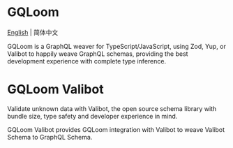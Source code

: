 # GQLoom

[English](./README.md) | 简体中文

GQLoom is a GraphQL weaver for TypeScript/JavaScript, using Zod, Yup, or Valibot to happily weave GraphQL schemas, providing the best development experience with complete type inference.

# GQLoom Valibot

Validate unknown data with Valibot, the open source schema library with bundle size, type safety and developer experience in mind.

GQLoom Valibot provides GQLoom integration with Valibot to weave Valibot Schema to GraphQL Schema.
